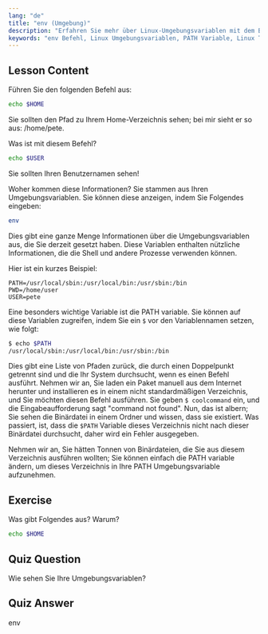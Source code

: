 ```yaml
---
lang: "de"
title: "env (Umgebung)"
description: "Erfahren Sie mehr über Linux-Umgebungsvariablen mit dem Befehl 'env'. Verstehen Sie die Variablen PATH, HOME und USER. Erhalten Sie eine Einführung in die Verwaltung Ihrer Linux-Umgebung."
keywords: "env Befehl, Linux Umgebungsvariablen, PATH Variable, Linux Tutorial, Linux für Anfänger, Shell Variablen, Linux Anleitung"
---
```


## Lesson Content

Führen Sie den folgenden Befehl aus:

```bash
echo $HOME
```

Sie sollten den Pfad zu Ihrem Home-Verzeichnis sehen; bei mir sieht er so aus: /home/pete.

Was ist mit diesem Befehl?

```bash
echo $USER
```

Sie sollten Ihren Benutzernamen sehen!

Woher kommen diese Informationen? Sie stammen aus Ihren Umgebungsvariablen. Sie können diese anzeigen, indem Sie Folgendes eingeben:

```bash
env
```

Dies gibt eine ganze Menge Informationen über die Umgebungsvariablen aus, die Sie derzeit gesetzt haben. Diese Variablen enthalten nützliche Informationen, die die Shell und andere Prozesse verwenden können.

Hier ist ein kurzes Beispiel:

```plaintext
PATH=/usr/local/sbin:/usr/local/bin:/usr/sbin:/bin
PWD=/home/user
USER=pete
```

Eine besonders wichtige Variable ist die PATH variable. Sie können auf diese Variablen zugreifen, indem Sie ein `$` vor den Variablennamen setzen, wie folgt:

```bash
$ echo $PATH
/usr/local/sbin:/usr/local/bin:/usr/sbin:/bin
```

Dies gibt eine Liste von Pfaden zurück, die durch einen Doppelpunkt getrennt sind und die Ihr System durchsucht, wenn es einen Befehl ausführt. Nehmen wir an, Sie laden ein Paket manuell aus dem Internet herunter und installieren es in einem nicht standardmäßigen Verzeichnis, und Sie möchten diesen Befehl ausführen. Sie geben `$ coolcommand` ein, und die Eingabeaufforderung sagt "command not found". Nun, das ist albern; Sie sehen die Binärdatei in einem Ordner und wissen, dass sie existiert. Was passiert, ist, dass die `$PATH` Variable dieses Verzeichnis nicht nach dieser Binärdatei durchsucht, daher wird ein Fehler ausgegeben.

Nehmen wir an, Sie hätten Tonnen von Binärdateien, die Sie aus diesem Verzeichnis ausführen wollten; Sie können einfach die PATH variable ändern, um dieses Verzeichnis in Ihre PATH Umgebungsvariable aufzunehmen.

## Exercise

Was gibt Folgendes aus? Warum?

```bash
echo $HOME
```

## Quiz Question

Wie sehen Sie Ihre Umgebungsvariablen?

## Quiz Answer

env
